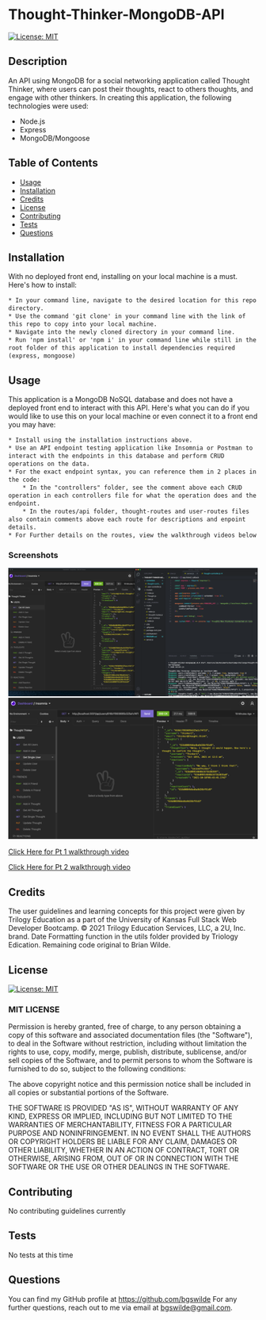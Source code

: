 # Thought-Thinker-MongoDB-API
[![License: MIT](https://img.shields.io/badge/License-MIT-yellow.svg)](https://opensource.org/licenses/MIT)

## Description
An API using MongoDB for a social networking application called Thought Thinker, where users can post their thoughts, react to others thoughts, and engage with other thinkers. In creating this application, the following technologies were used:

- Node.js
- Express
- MongoDB/Mongoose

## Table of Contents
* [Usage](#usage)
* [Installation](#installation)
* [Credits](#credits)
* [License](#license)
* [Contributing](#contributing)
* [Tests](#tests)
* [Questions](#questions)

## Installation

With no deployed front end, installing on your local machine is a must. Here's how to install:

    * In your command line, navigate to the desired location for this repo directory.
    * Use the command 'git clone' in your command line with the link of this repo to copy into your local machine.
    * Navigate into the newly cloned directory in your command line.
    * Run 'npm install' or 'npm i' in your command line while still in the root folder of this application to install dependencies required (express, mongoose)

## Usage
This application is a MongoDB NoSQL database and does not have a deployed front end to interact with this API. Here's what you can do if you would like to use this on your local machine or even connect it to a front end you may have:

    * Install using the installation instructions above.
    * Use an API endpoint testing application like Insomnia or Postman to interact with the endpoints in this database and perform CRUD operations on the data.
    * For the exact endpoint syntax, you can reference them in 2 places in the code:
        * In the "controllers" folder, see the comment above each CRUD operation in each controllers file for what the operation does and the endpoint.
        * In the routes/api folder, thought-routes and user-routes files also contain comments above each route for descriptions and enpoint details.
    * For Further details on the routes, view the walkthrough videos below

### Screenshots
![screenshot 1](/images/mongoAPI1.png)
![screenshot 2](./images/mongoAPI2.png)

[Click Here for Pt 1 walkthrough video](https://drive.google.com/file/d/1sPo4_zLT6SppymWJKfDcYUQPimOwWPHD/view?usp=sharing)

[Click Here for Pt 2 walkthrough video](https://drive.google.com/file/d/1sNABHHGV-v2sYUWXrRmA9JxxUwm1PGCn/view?usp=sharing)

## Credits
The user guidelines and learning concepts for this project were given by Trilogy Education as a part of the University of Kansas Full Stack Web Developer Bootcamp. © 2021 Trilogy Education Services, LLC, a 2U, Inc. brand. Date Formatting function in the utils folder provided by Triology Edication. Remaining code original to Brian Wilde.

## License
[![License: MIT](https://img.shields.io/badge/License-MIT-yellow.svg)](https://opensource.org/licenses/MIT)

### MIT LICENSE

Permission is hereby granted, free of charge, to any person obtaining a copy
of this software and associated documentation files (the "Software"), to deal
in the Software without restriction, including without limitation the rights
to use, copy, modify, merge, publish, distribute, sublicense, and/or sell
copies of the Software, and to permit persons to whom the Software is
furnished to do so, subject to the following conditions:

The above copyright notice and this permission notice shall be included in all
copies or substantial portions of the Software.

THE SOFTWARE IS PROVIDED "AS IS", WITHOUT WARRANTY OF ANY KIND, EXPRESS OR
IMPLIED, INCLUDING BUT NOT LIMITED TO THE WARRANTIES OF MERCHANTABILITY,
FITNESS FOR A PARTICULAR PURPOSE AND NONINFRINGEMENT. IN NO EVENT SHALL THE
AUTHORS OR COPYRIGHT HOLDERS BE LIABLE FOR ANY CLAIM, DAMAGES OR OTHER
LIABILITY, WHETHER IN AN ACTION OF CONTRACT, TORT OR OTHERWISE, ARISING FROM,
OUT OF OR IN CONNECTION WITH THE SOFTWARE OR THE USE OR OTHER DEALINGS IN THE
SOFTWARE.

## Contributing
No contributing guidelines currently

## Tests
No tests at this time

## Questions
You can find my GitHub profile at https://github.com/bgswilde
For any further questions, reach out to me via email at bgswilde@gmail.com.
